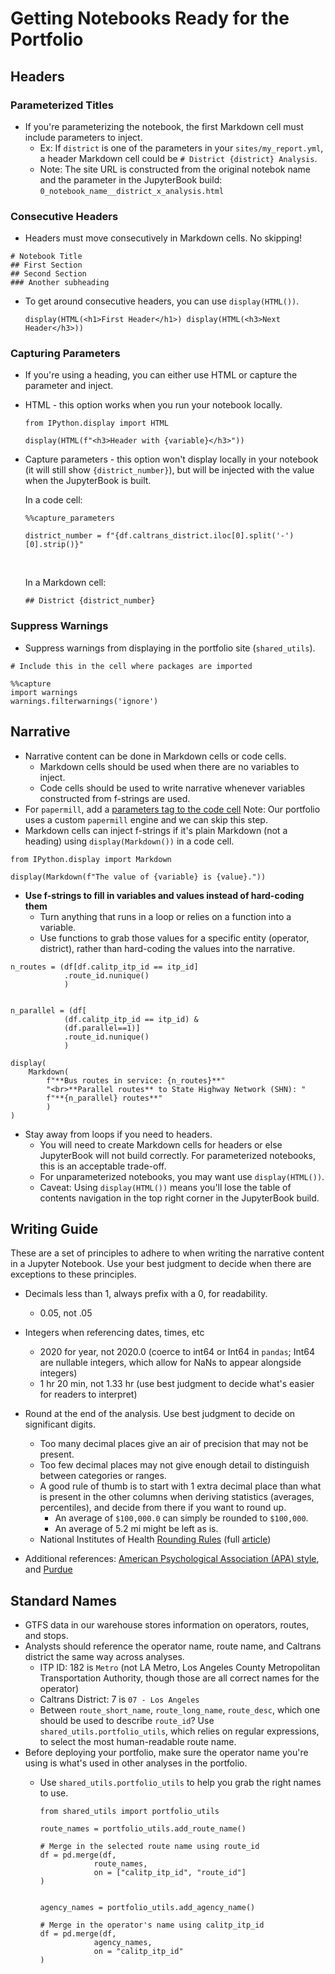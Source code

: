 # Getting Notebooks Ready for the Portfolio

## Headers

### Parameterized Titles
* If you're parameterizing the notebook, the first Markdown cell must include parameters to inject.
    * Ex: If `district` is one of the parameters in your `sites/my_report.yml`, a header Markdown cell could be `# District {district} Analysis`.
    * Note: The site URL is constructed from the original notebok name and the parameter in the JupyterBook build: `0_notebook_name__district_x_analysis.html`

### Consecutive Headers

* Headers must move consecutively in Markdown cells. No skipping!

```
# Notebook Title
## First Section
## Second Section
### Another subheading
```

* To get around consecutive headers, you can use `display(HTML())`.

    ```
    display(HTML(<h1>First Header</h1>) display(HTML(<h3>Next Header</h3>))
    ```

### Capturing Parameters
* If you're using a heading, you can either use HTML or capture the parameter and inject.
* HTML - this option works when you run your notebook locally.

    ```
    from IPython.display import HTML

    display(HTML(f"<h3>Header with {variable}</h3>"))
    ```

* Capture parameters - this option won't display locally in your notebook (it will still show `{district_number}`), but will be injected with the value when the JupyterBook is built.

    In a code cell:
    ```
    %%capture_parameters

    district_number = f"{df.caltrans_district.iloc[0].split('-')[0].strip()}"
    ```

    <br>

    In a Markdown cell:
    ```
    ## District {district_number}
    ```


### Suppress Warnings
* Suppress warnings from displaying in the portfolio site (`shared_utils`).

```
# Include this in the cell where packages are imported

%%capture
import warnings
warnings.filterwarnings('ignore')
```

## Narrative
* Narrative content can be done in Markdown cells or code cells.
    * Markdown cells should be used when there are no variables to inject.
    * Code cells should be used to write narrative whenever variables constructed from f-strings are used.
* For `papermill`, add a [parameters tag to the code cell](https://papermill.readthedocs.io/en/latest/usage-parameterize.html)
    Note: Our portfolio uses a custom `papermill` engine and we can skip this step.
* Markdown cells can inject f-strings if it's plain Markdown (not a heading) using `display(Markdown())` in a code cell.

```
from IPython.display import Markdown

display(Markdown(f"The value of {variable} is {value}."))
```

* **Use f-strings to fill in variables and values instead of hard-coding them**
    * Turn anything that runs in a loop or relies on a function into a variable.
    * Use functions to grab those values for a specific entity (operator, district), rather than hard-coding the values into the narrative.

```
n_routes = (df[df.calitp_itp_id == itp_id]
            .route_id.nunique()
            )


n_parallel = (df[
            (df.calitp_itp_id == itp_id) &
            (df.parallel==1)]
            .route_id.nunique()
            )

display(
    Markdown(
        f"**Bus routes in service: {n_routes}**"
        "<br>**Parallel routes** to State Highway Network (SHN): "
        f"**{n_parallel} routes**"
        )
)
```

* Stay away from loops if you need to headers.
    * You will need to create Markdown cells for headers or else JupyterBook will not build correctly. For parameterized notebooks, this is an acceptable trade-off.
    * For unparameterized notebooks, you may want use `display(HTML())`.
    * Caveat: Using `display(HTML())` means you'll lose the table of contents navigation in the top right corner in the JupyterBook build.

## Writing Guide

These are a set of principles to adhere to when writing the narrative content in a Jupyter Notebook. Use your best judgment to decide when there are exceptions to these principles.

* Decimals less than 1, always prefix with a 0, for readability.
    * 0.05, not .05
* Integers when referencing dates, times, etc
    * 2020 for year, not 2020.0 (coerce to int64 or Int64 in `pandas`; Int64 are nullable integers, which allow for NaNs to appear alongside integers)
    * 1 hr 20 min, not 1.33 hr (use best judgment to decide what's easier for readers to interpret)
* Round at the end of the analysis. Use best judgment to decide on significant digits.
    * Too many decimal places give an air of precision that may not be present.
    * Too few decimal places may not give enough detail to distinguish between categories or ranges.
    * A good rule of thumb is to start with 1 extra decimal place than what is present in the other columns when deriving statistics (averages, percentiles), and decide from there if you want to round up.
        * An average of `$100,000.0` can simply be rounded to `$100,000`.
        * An average of 5.2 mi might be left as is.
    * National Institutes of Health [Rounding Rules](https://www.ncbi.nlm.nih.gov/pmc/articles/PMC4483789/table/ARCHDISCHILD2014) (full [article](https://www.ncbi.nlm.nih.gov/pmc/articles/PMC4483789/#:~:text=Ideally%20data%20should%20be%20rounded,might%20call%20it%20Goldilocks%20rounding.&text=The%20European%20Association%20of%20Science,2%E2%80%933%20effective%20digits%E2%80%9D.))

* Additional references: [American Psychological Association (APA) style](https://apastyle.apa.org/instructional-aids/numbers-statistics-guide.pdf), and [Purdue](https://owl.purdue.edu/owl/research_and_citation/apa_style/apa_formatting_and_style_guide/apa_numbers_statistics.html)

## Standard Names
* GTFS data in our warehouse stores information on operators, routes, and stops.
* Analysts should reference the operator name, route name, and Caltrans district the same way across analyses.
    * ITP ID: 182 is `Metro` (not LA Metro, Los Angeles County Metropolitan Transportation Authority, though those are all correct names for the operator)
    * Caltrans District: 7 is `07 - Los Angeles`
    * Between `route_short_name`, `route_long_name`, `route_desc`, which one should be used to describe `route_id`? Use `shared_utils.portfolio_utils`, which relies on regular expressions, to select the most human-readable route name.
* Before deploying your portfolio, make sure the operator name you're using is what's used in other analyses in the portfolio.
    * Use `shared_utils.portfolio_utils` to help you grab the right names to use.

        ```
        from shared_utils import portfolio_utils

        route_names = portfolio_utils.add_route_name()

        # Merge in the selected route name using route_id
        df = pd.merge(df,
                    route_names,
                    on = ["calitp_itp_id", "route_id"]
        )


        agency_names = portfolio_utils.add_agency_name()

        # Merge in the operator's name using calitp_itp_id
        df = pd.merge(df,
                    agency_names,
                    on = "calitp_itp_id"
        )
        ```
